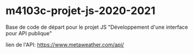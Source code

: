 # m4103c-projet-js-2020-2021
Base de code de départ pour le projet JS "Développement d'une interface pour API publique"

lien de l'API: https://www.metaweather.com/api/
